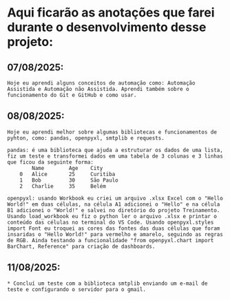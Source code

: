 # Aqui ficarão as anotações que farei durante o desenvolvimento desse projeto:

## 07/08/2025:

    Hoje eu aprendi alguns conceitos de automação como: Automação Assistida e Automação não Assistida. Aprendi também sobre o funcionamento do Git e GitHub e como usar.

## 08/08/2025:

    Hoje eu aprendi melhor sobre algumas bibliotecas e funcionamentos de pyhton, como: pandas, openpyxl, smtplib e requests.

    pandas: é uma biblioteca que ajuda a estruturar os dados de uma lista, fiz um teste e transformei dados em uma tabela de 3 colunas e 3 linhas que ficou da seguinte forma:
            Name        Age    City
        0   Alice       25     Curitiba
        1   Bob         30     São Paulo
        2   Charlie     35     Belém

    openpyxl: usando Workbook eu criei um arquivo .xlsx Excel com o "Hello World!" em duas células, na célula A1 adicionei o "Hello" e na célula B1 adicionei o "World!" e salvei no diretório do projeto Treinamento. Usando load_workbook eu fiz o python ler o arquivo .xlsx e printar o conteúdo das células no terminal do VS Code. Usando openpyxl.styles import Font eu troquei as cores das fontes das duas células que foram insaridas o "Hello World!" para vermelho e amarelo, seguindo as regras de RGB. Ainda testando a funcionalidade "from openpyxl.chart import BarChart, Reference" para criação de dashboards.

## 11/08/2025:

    * Concluí um teste com a biblioteca smtplib enviando um e-mail de teste e configurando o servidor para o gmail.
